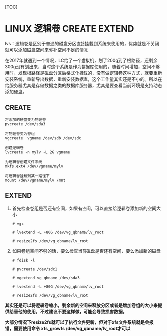 [TOC]

# LINUX 逻辑卷 CREATE EXTEND

​	lvs：逻辑卷是区别于普通的磁盘分区直接挂载到系统来使用的，优势就是不关闭就可以添加磁盘空间来弥补空间不足的情况 

​	在2017年就遇到一个情况，LC给了一个虚拟机，划了200g到了根路径，还剩余300g没有划出来，当时这个系统是作为数据库使用的，随着时间增加，空间不够用时，发现根路径是磁盘分区后格式化挂载的，没有做逻辑卷这种方式，就要重新安装系统，重新导出数据，重新安装数据库，这个工作量其实还是不小的。所以在给服务器尤其是存储数据之类的数据库服务器，尤其是要查看当前环境是支持动态添加硬盘。 



## CREATE

```
将添加的硬盘变为物理卷
pvcreate /dev/sda3

将物理卷变为卷组
vgcreate  vgname /dev/sdb /dev/sdc

创建逻辑卷
lvcreate -n mylv -L 2G vgname

为逻辑卷创建文件系统 
mkfs.ext4 /dev/vgname/mylv

将逻辑卷挂载到某一路径下
mount /dev/vgname/mylv /mnt
```



## EXTEND

1. 首先检查卷组是否还有空间，如果有空间，可以直接给逻辑卷添加新的空间大小

   ```
   # vgs
   
   # lvextend -L +80G /dev/vg_qbname/lv_root
   
   # resize2fs /dev/vg_qbname/lv_root
   ```

2. 如果卷组空间不够的话，要么检查当前磁盘是否还有空间，要么添加新的磁盘

   ```
   # fdisk -l
   
   # pvcreate /dev/sdc1
   
   # vgextend vg_qbname /dev/sda3
   
   # lvextend -L +80G /dev/vg_qbname/lv_root
   
   # resize2fs /dev/vg_qbname/lv_root
   
   ```



**其实还是可以将逻辑卷缩小，剩余新的空间来释放分区或者是增加卷组的大小来提供给替他的使用，不过建议不要这样做，可能会导致损害数据。**



**大部分情况下resize2fs就可以了执行文件更新，但对于xfs文件系统就是会报错，需要使用命令 xfs_growfs /dev/vg_qbname/lv_root才可以**


